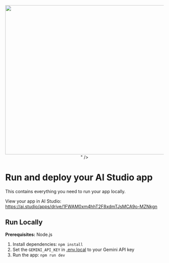 <div align="center">
<img width="1200" height="475" alt="GHBanner" src="<img width="803" height="613" alt="image" src="https://github.com/user-attachments/assets/c7dda993-f860-43ec-a404-af6c962411b6" />
" />
</div>

# Run and deploy your AI Studio app

This contains everything you need to run your app locally.

View your app in AI Studio: https://ai.studio/apps/drive/1FWAM0xm4hhT2F8xdmTJsMCA9o-MZNkgn

## Run Locally

**Prerequisites:**  Node.js


1. Install dependencies:
   `npm install`
2. Set the `GEMINI_API_KEY` in [.env.local](.env.local) to your Gemini API key
3. Run the app:
   `npm run dev`
